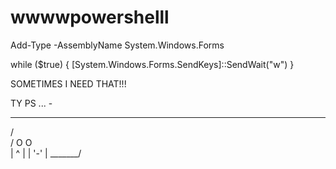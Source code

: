 # wwwwpowershelll


Add-Type -AssemblyName System.Windows.Forms

while ($true) {
    [System.Windows.Forms.SendKeys]::SendWait("w")
}


SOMETIMES I NEED THAT!!! 

TY PS ... - 

  _______
 /       \
/  O   O  \
|    ^    |
|   '-'   |
 \_______/
